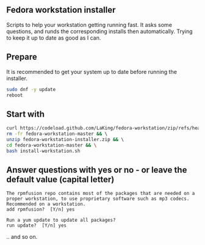 ## Fedora workstation installer
Scripts to help your workstation getting running fast.
It asks some questions, and runds the corresponding installs then automatically. 
Trying to keep it up to date as good as I can.

## Prepare
It is recommended to get your system up to date before running the installer.
```bash
sudo dnf -y update
reboot
```
## Start with
```bash
curl https://codeload.github.com/LaKing/fedora-workstation/zip/refs/heads/master > fedora-workstation-installer.zip && \
rm -fr fedora-workstation-master && \ 
unzip fedora-workstation-installer.zip && \ 
cd fedora-workstation-master && \
bash install-workstation.sh
```

## Answer questions with yes or no - or leave the default value (capital letter)
```
The rpmfusion repo contains most of the packages that are needed on a proper workstation, to use proprietary software such as mp3 codecs. Recommended on a workstation.
add rpmfusion?  [Y/n] yes

Run a yum update to update all packages?
run update?  [Y/n] yes

```
 .. and so on.